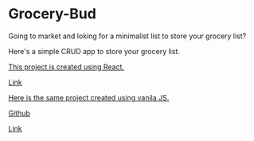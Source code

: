 # Grocery-Bud

Going to market and loking for a minimalist list to store your grocery list?

Here's a simple CRUD app to store your grocery list.

<u>

This project is created using React.

[Link]()

Here is the same project created using vanila JS.

[Github](https://github.com/SirZeck/Grocery-Bud)

[Link](sirzeck.github.io/grocery-bud/)
